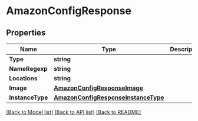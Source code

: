 # AmazonConfigResponse

## Properties
Name | Type | Description | Notes
------------ | ------------- | ------------- | -------------
**Type** | **string** |  | [optional] 
**NameRegexp** | **string** |  | [optional] 
**Locations** | **string** |  | [optional] 
**Image** | [**AmazonConfigResponseImage**](AmazonConfigResponse_image.md) |  | [optional] 
**InstanceType** | [**AmazonConfigResponseInstanceType**](AmazonConfigResponse_instanceType.md) |  | [optional] 

[[Back to Model list]](../README.md#documentation-for-models) [[Back to API list]](../README.md#documentation-for-api-endpoints) [[Back to README]](../README.md)


